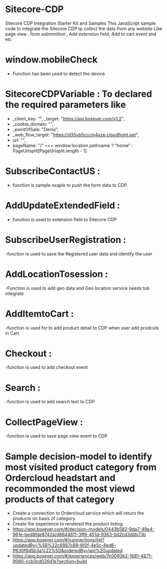# Sitecore-CDP

Sitecore CDP Integration Starter Kit and Samples
This JavaScript sample code to integrate the Sitecore CDP tp collect the data from any website Like page view , form submmition , Add extension field, Add to cart event and etc
# window.mobileCheck 
- Function has been used to detect the device.
# SitecoreCDPVariable : To declared the required parameters like
  -  _client_key: "",    _target: "https://api.boxever.com/v1.2",
  -  _cookie_domain: "",
  -  _pointOfSale: "Demo",
  -  _web_flow_target: "https://d35vb5cccm4xzp.cloudfront.net",
  -  url: "",
  -  pageName: "/" === window.location.pathname ? "home" : PageUrlsplit[PageUrlsplit.length - 1]
  # SubscribeContactUS : 
  - function is sample exaple to push the form data to CDP.
  # AddUpdateExtendedField :
  - function is used to extension field to Sitecore CDP
  # SubscribeUserRegistration : 
  -function is used to save the Registered user data and identify the user
  # AddLocationTosession : 
  -Function is used to add geo data and Geo location service needs tob integrate
  # AddItemtoCart : 
  -function is used for to add product detail to CDP when user add prodcuts in Cart.
  # Checkout : 
  -function is used to add checkout event
  # Search : 
  -function is used to add search text to CDP
  # CollectPageView : 
  -function is used to save page view event to CDP
  # Sample decision-model to identify most visited product category from Ordercloud headstart and recommonded the most viewd products of that category 
  -  Create a connection to Ordercloud service which will return the products on basis of category.
  - Create the experience to rendered the product listing
  - https://app.boxever.com/#/decision-models/0443b582-9da7-49e4-961e-bed8fde8742a/d8644811-3ff6-451d-9363-0d2cd3d0b73b
  - https://app.boxever.com/#/connections/list?updatedBy=%5B%22c6887c89-6f0f-4e5c-8ed6-ff630f6d5b3a%22%5D&orderedBy=last%20updated
  - https://app.boxever.com/#/experiences/web/7c0093b2-1681-4871-9090-ccb3cd026d1e?section=build
  
